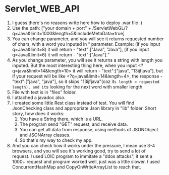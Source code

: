 # Servlet_WEB_API
1. I guess there`s no reasons write here how to deploy .war file :)
2. Use the path: ["your domain + port" + /ServletWebGL/?q=Java&limit=1000&length=5&includeMetaData=true]
3. You can change <limit> parameter, and you will see it returns requested number of chars, 
   with a word you inputed in <q> parameter. 
   Example:
	(if you input q=Java&limit=8) it will return - "text":["Java", "Java"],
	(if you input q=Java&limit=6) it will return - "text":["Java"].
4. As you change <length> parameter, you will see it returns a string with length you inputed. 
   But the most interesting thing here, 
   when you input <?q=java&limit=14&length=10> it will return - "text":["java", "13ijfjava"],
   but if your request will be like <?q=java&limit=14&length=4>, the response - "text":["java", "java"],
   so it skips "13ijfjava"(coz it`s length > requested length), and it`s looking for the next word with smaller length.
5. File with text is in "files" folder.
6. I attached a javadoc also.
7. I created some little Rest class instead of test.
   You will find JsonChecking class and appropriate Json library in "lib" folder.
   Short story, how does it works: 
	1. You have a String there, which is a URL.
	2. The program send "GET" request, and receive data.
	3. You can get all data from response, using methods of JSONObject and JSONArray classes.
	4. So that`s my way to check my app.
8. And you can check how it works under the pressure, I mean use 3-4 browsers, and you will see it`s working good,
   try to send a lot of request. 
   I used LOIC program to immitate a "ddos attacks", it sent a 1000+ request and program worked well, just was a little slower.
   I used ConcurrentHashMap and CopyOnWriteArrayList to reach that. 

 
